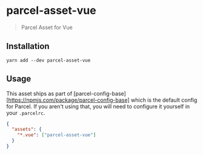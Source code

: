# parcel-asset-vue

> Parcel Asset for Vue

## Installation

```
yarn add --dev parcel-asset-vue
```

## Usage

This asset ships as part of [parcel-config-base][https://npmjs.com/package/parcel-config-base]
which is the default config for Parcel. If you aren't using that, you will need
to configure it yourself in your `.parcelrc`.

```json
{
  "assets": {
    "*.vue": ["parcel-asset-vue"]
  }
}
```
